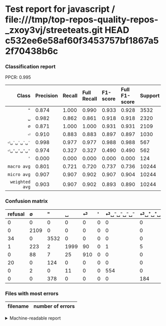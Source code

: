 # Test report for javascript / file:///tmp/top-repos-quality-repos-_zxoy3vj/streeteats.git HEAD c532ee6e58af60f3453757bf1867a52f70438b6c

### Classification report

PPCR: 0.995

| Class | Precision | Recall | Full Recall | F1-score | Full F1-score | Support | Full Support | PPCR |
|------:|:----------|:-------|:------------|:---------|:---------|:--------|:-------------|:-----|
| `"` | 0.874| 1.000| 0.990| 0.933| 0.928| 3532| 3566| 0.990 |
| `␣` | 0.982| 0.862| 0.861| 0.918| 0.918| 2320| 2321| 1.000 |
| `∅` | 0.871| 1.000| 1.000| 0.931| 0.931| 2109| 2109| 1.000 |
| `⏎` | 0.910| 0.883| 0.883| 0.897| 0.897| 1030| 1030| 1.000 |
| `⏎␣⁻␣⁻␣⁻␣⁻` | 0.998| 0.977| 0.977| 0.988| 0.988| 567| 567| 1.000 |
| `⏎␣⁺␣⁺␣⁺␣⁺` | 0.974| 0.327| 0.327| 0.490| 0.490| 562| 562| 1.000 |
| `'` | 0.000| 0.000| 0.000| 0.000| 0.000| 124| 144| 0.861 |
| `macro avg` | 0.801| 0.721| 0.720| 0.737| 0.736| 10244| 10299| 0.995 |
| `micro avg` | 0.907| 0.907| 0.902| 0.907| 0.904| 10244| 10299| 0.995 |
| `weighted avg` | 0.903| 0.907| 0.902| 0.893| 0.890| 10244| 10299| 0.995 |

### Confusion matrix

|refusal|  ∅| "| ␣| ⏎| '| ⏎␣⁻␣⁻␣⁻␣⁻| ⏎␣⁺␣⁺␣⁺␣⁺| 
|:---|:---|:---|:---|:---|:---|:---|:---|
|0 |0 |0 |0 |0 |0 |0 |0 |
|0 |2109 |0 |0 |0 |0 |0 |0 |
|34 |0 |3532 |0 |0 |0 |0 |0 |
|1 |223 |2 |1999 |90 |0 |1 |5 |
|0 |88 |7 |25 |910 |0 |0 |0 |
|20 |0 |124 |0 |0 |0 |0 |0 |
|0 |2 |0 |11 |0 |0 |554 |0 |
|0 |0 |378 |0 |0 |0 |0 |184 |

### Files with most errors

| filename | number of errors|
|:----:|:-----|

<details>
    <summary>Machine-readable report</summary>
```json
{
  "cl_report": {"\"": {"f1-score": 0.9325412541254126, "precision": 0.8736087064061341, "recall": 1.0, "support": 3532}, "\u0027": {"f1-score": 0.0, "precision": 0.0, "recall": 0.0, "support": 124}, "macro avg": {"f1-score": 0.7365105943492825, "precision": 0.8012042029746035, "recall": 0.721372503186073, "support": 10244}, "micro avg": {"f1-score": 0.9066770792659118, "precision": 0.9066770792659118, "recall": 0.9066770792659118, "support": 10244}, "weighted avg": {"f1-score": 0.892778814005327, "precision": 0.9031046919076167, "recall": 0.9066770792659118, "support": 10244}, "\u2205": {"f1-score": 0.930920326638711, "precision": 0.870767960363336, "recall": 1.0, "support": 2109}, "\u23ce": {"f1-score": 0.896551724137931, "precision": 0.91, "recall": 0.883495145631068, "support": 1030}, "\u23ce\u2423\u207a\u2423\u207a\u2423\u207a\u2423\u207a": {"f1-score": 0.49001331557922767, "precision": 0.9735449735449735, "recall": 0.3274021352313167, "support": 562}, "\u23ce\u2423\u207b\u2423\u207b\u2423\u207b\u2423\u207b": {"f1-score": 0.9875222816399287, "precision": 0.9981981981981982, "recall": 0.9770723104056437, "support": 567}, "\u2423": {"f1-score": 0.9180252583237658, "precision": 0.9823095823095823, "recall": 0.8616379310344827, "support": 2320}},
  "cl_report_full": {"\"": {"f1-score": 0.9283742935996846, "precision": 0.8736087064061341, "recall": 0.9904655075715086, "support": 3566}, "\u0027": {"f1-score": 0.0, "precision": 0.0, "recall": 0.0, "support": 144}, "macro avg": {"f1-score": 0.7358852071884404, "precision": 0.8012042029746035, "recall": 0.7199573991756365, "support": 10299}, "micro avg": {"f1-score": 0.9042496227425401, "precision": 0.9066770792659118, "recall": 0.9018351296242354, "support": 10299}, "weighted avg": {"f1-score": 0.8896885200031485, "precision": 0.901261235993955, "recall": 0.9018351296242354, "support": 10299}, "\u2205": {"f1-score": 0.930920326638711, "precision": 0.870767960363336, "recall": 1.0, "support": 2109}, "\u23ce": {"f1-score": 0.896551724137931, "precision": 0.91, "recall": 0.883495145631068, "support": 1030}, "\u23ce\u2423\u207a\u2423\u207a\u2423\u207a\u2423\u207a": {"f1-score": 0.49001331557922767, "precision": 0.9735449735449735, "recall": 0.3274021352313167, "support": 562}, "\u23ce\u2423\u207b\u2423\u207b\u2423\u207b\u2423\u207b": {"f1-score": 0.9875222816399287, "precision": 0.9981981981981982, "recall": 0.9770723104056437, "support": 567}, "\u2423": {"f1-score": 0.9178145087235997, "precision": 0.9823095823095823, "recall": 0.8612666953899182, "support": 2321}},
  "ppcr": 0.9946596756966696
}
```
</details>
